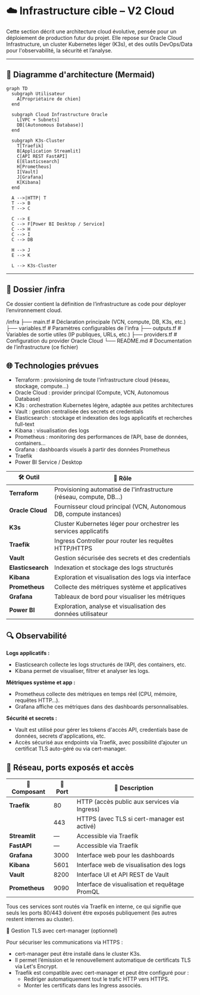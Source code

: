 # ☁️ Infrastructure cible – V2 Cloud

Cette section décrit une architecture cloud évolutive, pensée pour un déploiement de production futur du projet. Elle repose sur Oracle Cloud Infrastructure, un cluster Kubernetes léger (K3s), et des outils DevOps/Data pour l'observabilité, la sécurité et l’analyse.

---

## 🔧 Diagramme d'architecture (Mermaid)
```mermaid
graph TD
  subgraph Utilisateur
    A[Propriétaire de chien]
  end

  subgraph Cloud Infrastructure Oracle
    L[VPC + Subnets]
    DB[(Autonomous Database)]
  end

  subgraph K3s-Cluster
    T[Traefik]
    B[Application Streamlit]
    C[API REST FastAPI]
    E[Elasticsearch]
    H[Prometheus]
    I[Vault]
    J[Grafana]
    K[Kibana]
  end

  A -->|HTTP| T
  T --> B
  T --> C

  C --> E
  C --> F[Power BI Desktop / Service]
  C --> H
  C --> I
  C --> DB

  H --> J
  E --> K

  L --> K3s-Cluster
```

---

## 📁 Dossier /infra

Ce dossier contient la définition de l’infrastructure as code pour déployer l’environnement cloud.

/infra
├── main.tf               # Déclaration principale (VCN, compute, DB, K3s, etc.)
├── variables.tf          # Paramètres configurables de l'infra
├── outputs.tf            # Variables de sortie utiles (IP publiques, URLs, etc.)
├── providers.tf          # Configuration du provider Oracle Cloud
└── README.md             # Documentation de l’infrastructure (ce fichier)

## 🌐 Technologies prévues

- Terraform : provisioning de toute l'infrastructure cloud (réseau, stockage, compute…)
- Oracle Cloud : provider principal (Compute, VCN, Autonomous Database)
- K3s : orchestration Kubernetes légère, adaptée aux petites architectures
- Vault : gestion centralisée des secrets et credentials
- Elasticsearch : stockage et indexation des logs applicatifs et recherches full-text
- Kibana : visualisation des logs
- Prometheus : monitoring des performances de l’API, base de données, containers…
- Grafana : dashboards visuels à partir des données Prometheus
- Traefik
- Power BI Service / Desktop

| 🛠️ Outil         | 🎯 Rôle                                                                 |
|------------------|------------------------------------------------------------------------|
| **Terraform**    | Provisioning automatisé de l'infrastructure (réseau, compute, DB…)     |
| **Oracle Cloud** | Fournisseur cloud principal (VCN, Autonomous DB, compute instances)     |
| **K3s**          | Cluster Kubernetes léger pour orchestrer les services applicatifs       |
| **Traefik**      | Ingress Controller pour router les requêtes HTTP/HTTPS                  |
| **Vault**        | Gestion sécurisée des secrets et des credentials                        |
| **Elasticsearch**| Indexation et stockage des logs structurés                              |
| **Kibana**       | Exploration et visualisation des logs via interface                     |
| **Prometheus**   | Collecte des métriques système et applicatives                          |
| **Grafana**      | Tableaux de bord pour visualiser les métriques                          |
| **Power BI**     | Exploration, analyse et visualisation des données utilisateur           |

## 🔍 Observabilité

**Logs applicatifs :**
- Elasticsearch collecte les logs structurés de l’API, des containers, etc.
- Kibana permet de visualiser, filtrer et analyser les logs.

**Métriques système et app :**
- Prometheus collecte des métriques en temps réel (CPU, mémoire, requêtes HTTP…).
- Grafana affiche ces métriques dans des dashboards personnalisables.

**Sécurité et secrets :**
- Vault est utilisé pour gérer les tokens d'accès API, credentials base de données, secrets d'applications, etc.
- Accès sécurisé aux endpoints via Traefik, avec possibilité d’ajouter un certificat TLS auto-géré ou via cert-manager.

## 🔁 Réseau, ports exposés et accès

| 🧱 Composant   | 🔌 Port | 📝 Description                                                  |
|----------------|--------|------------------------------------------------------------------|
| **Traefik**     | 80     | HTTP (accès public aux services via Ingress)                    |
|                | 443    | HTTPS (avec TLS si cert-manager est activé)                     |
| **Streamlit**   | —      | Accessible via Traefik                                          |
| **FastAPI**     | —      | Accessible via Traefik                                          |
| **Grafana**     | 3000   | Interface web pour les dashboards                               |
| **Kibana**      | 5601   | Interface web de visualisation des logs                         |
| **Vault**       | 8200   | Interface UI et API REST de Vault                               |
| **Prometheus**  | 9090   | Interface de visualisation et requêtage PromQL                  |

Tous ces services sont routés via Traefik en interne, ce qui signifie que seuls les ports 80/443 doivent être exposés publiquement (les autres restent internes au cluster).

🔐 Gestion TLS avec cert-manager (optionnel)

Pour sécuriser les communications via HTTPS :
- cert-manager peut être installé dans le cluster K3s.
- Il permet l’émission et le renouvellement automatique de certificats TLS via Let's Encrypt.
- Traefik est compatible avec cert-manager et peut être configuré pour :
  - Rediriger automatiquement tout le trafic HTTP vers HTTPS.
  - Monter les certificats dans les Ingress associés.
